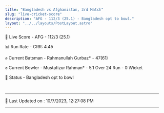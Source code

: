 ```yaml
---
title: "Bangladesh vs Afghanistan, 3rd Match"
slug: "live-cricket-score"
description: "AFG - 112/3 (25.1) - Bangladesh opt to bowl."
layout: "../../layouts/PostLayout.astro"
---
```


🔴 Live Score - AFG - 112/3 (25.1)  

📊 Run Rate - CRR: 4.45  

✊ Current Batsman - Rahmanullah Gurbaz* - 47(61)  

✊ Current Bowler - Mustafizur Rahman* - 5.1 Over 24 Run - 0 Wicket  

📑 Status - Bangladesh opt to bowl

<br />

***

📝 Last Updated on : 10/7/2023, 12:27:08 PM

***

